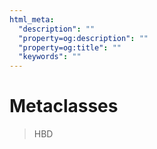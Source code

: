 ```yaml
---
html_meta:
  "description": ""
  "property=og:description": ""
  "property=og:title": ""
  "keywords": ""
---
```


# Metaclasses

> HBD
